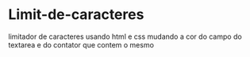 # Limit-de-caracteres
limitador de caracteres usando html e css mudando a cor do campo do textarea  e do contator que contem o mesmo
